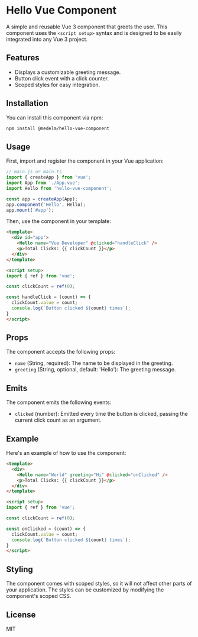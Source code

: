 # Hello Vue Component

A simple and reusable Vue 3 component that greets the user. This component uses the `<script setup>` syntax and is designed to be easily integrated into any Vue 3 project.

## Features

- Displays a customizable greeting message.
- Button click event with a click counter.
- Scoped styles for easy integration.

## Installation

You can install this component via npm:

```bash
npm install @medelm/hello-vue-component
```

## Usage

First, import and register the component in your Vue application:

```javascript
// main.js or main.ts
import { createApp } from 'vue';
import App from './App.vue';
import Hello from 'hello-vue-component';

const app = createApp(App);
app.component('Hello', Hello);
app.mount('#app');
```

Then, use the component in your template:

```html
<template>
  <div id="app">
    <Hello name="Vue Developer" @clicked="handleClick" />
    <p>Total Clicks: {{ clickCount }}</p>
  </div>
</template>

<script setup>
import { ref } from 'vue';

const clickCount = ref(0);

const handleClick = (count) => {
  clickCount.value = count;
  console.log(`Button clicked ${count} times`);
}
</script>
```

## Props

The component accepts the following props:

- `name` (String, required): The name to be displayed in the greeting.
- `greeting` (String, optional, default: 'Hello'): The greeting message.

## Emits

The component emits the following events:

- `clicked` (number): Emitted every time the button is clicked, passing the current click count as an argument.

## Example

Here's an example of how to use the component:

```html
<template>
  <div>
    <Hello name="World" greeting="Hi" @clicked="onClicked" />
    <p>Total Clicks: {{ clickCount }}</p>
  </div>
</template>

<script setup>
import { ref } from 'vue';

const clickCount = ref(0);

const onClicked = (count) => {
  clickCount.value = count;
  console.log(`Button clicked ${count} times`);
}
</script>
```

## Styling

The component comes with scoped styles, so it will not affect other parts of your application. The styles can be customized by modifying the component's scoped CSS.

## License

MIT
